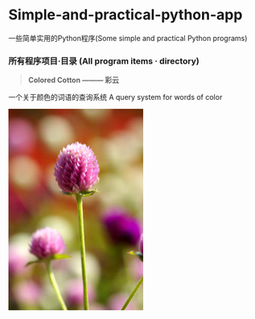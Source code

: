 # Simple-and-practical-python-app
一些简单实用的Python程序(Some simple and practical Python programs)


### 所有程序项目·目录 (All program items · directory)

>**Colored Cotton ——— 彩云**

<p>  一个关于颜色的词语的查询系统    A query system for words of color</p>


![千日红](a.jpg)
